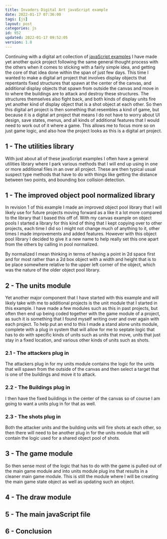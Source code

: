 ```yaml
---
title: Invaders Digital Art javaScript example
date: 2022-01-17 07:36:00
tags: [js]
layout: post
categories: js
id: 952
updated: 2022-01-17 09:52:05
version: 1.8
---
```


Continuing with a digital art collection of [javaScript examples](/2021/04/02/js-javascript-example/) I have made yet another quick project following the same general thought process with the others when it comes to sticking with a fairly simple idea, and getting the core of that idea done within the span of just few days. This time I wanted to make a digital art project that involves display objects that repentants fixed structures that spawn at the center of the canvas, and additional display objects that spawn from outside the canvas and move in to where the buildings are to attack and destroy these structures. The structures themselves also fight back, and both kinds of display units fire yet another kind of display object that is a shot object at each other. So then this digital art project is then something that resembles a kind of game, but because it is a digital art project that means I do not have to worry about UI design, save states, menus, and all kinds of additional features that I would need to work out of it where a game. This allows me to focus more so on just game logic, and also how the project looks as this is a digital art project.


<!-- more -->

## 1 - The utilities library

With just about all of these javaScript examples I often have a general utilities library where I park various methods that I will end up using in one or more additional files in an over all project. These are then typical usual suspect type methods that have to do with things like getting the distance between two points, and bounding box collision detection.

## 1 - The improved object pool normalized library

In revision 1 of this example I made an improved object pool library that I will likely use for future projects moving forward as a like it a lot more compared to the library that I based this off of. With my canvas example on object pools I started a library for this kind of thing that I kept copying over to other projects, each time I did so I might not change much of anything to it, other times I made improvements and added features. However with this object pool library I decided to give it a new name to help really set this one apart from the others by calling in pool normalized.

By normalized I mean thinking in terms of having a point in 2d space first and for most rather than a 2d box object with a width and height that is to be place somewhere relative to the upper left corner of the object, which was the nature of the older object pool library.

## 2 - The units module

Yet another major component that I have started with this example and will likely take with me to additional projects is the unit module that I started in this example. I have made a few modules such as this in past projects, but often then end up being coded together with the game module of a project, as such it is something that I found myself writing over and over again with each project. To help put an end to this I made a stand alone units module, complete with a plug in system that will allow for me to septate logic that has to do with specific kinds of units such as units that move, units that just stay in a fixed location, and various other kinds of units such as shots.

### 2.1 - The attackers plug in

The attackers plug in for my units module contains the logic for the units that will spawn from the outside of the canvas and then select a target that is one of the buildings and move it to attack.

### 2.2 - The Buildings plug in

I then have the fixed buildings in the center of the canvas so of course I am going to want a units plug in for that as well.

### 2.3 - The shots plug in

Both the attacker units and the building units will fire shots at each other, so then there will need to be another plug in for the units module that will contain the logic used for a shared object pool of shots.

## 3 - The game module

So then sense most of the logic that has to do with the game is pulled out of the main game module and into units module plug ins that results in a cleaner main game module. This is still the module where I will be creating the main game state object as well as updating such an object.

## 4 - The draw module

## 5 - The main javaScript file

## 6 - Conclusion

